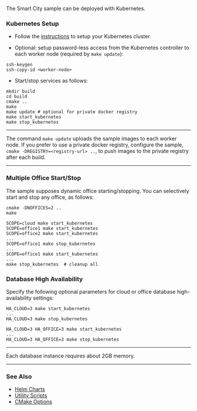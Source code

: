 
The Smart City sample can be deployed with Kubernetes. 

### Kubernetes Setup

- Follow the [instructions](../../doc/setup-kubernetes.md) to setup your Kubernetes cluster. 

- Optional: setup password-less access from the Kubernetes controller to each worker node (required by ```make update```):   

```
ssh-keygen
ssh-copy-id <worker-node>
```

- Start/stop services as follows:   

```
mkdir build
cd build
cmake ..
make
make update # optional for private docker registry
make start_kubernetes
make stop_kubernetes
```

---

The command ```make update``` uploads the sample images to each worker node. If you prefer to use a private docker registry, configure the sample, `cmake -DREGISTRY=<registry-url> ..`, to push images to the private registry after each build.  

---

### Multiple Office Start/Stop

The sample supposes dynamic office starting/stopping. You can selectively start and stop any office, as follows:

```
cmake -DNOFFICES=2 ..
make

SCOPE=cloud make start_kubernetes
SCOPE=office1 make start_kubernetes
SCOPE=office2 make start_kubernetes
...
SCOPE=office1 make stop_kubernetes
...
SCOPE=office1 make start_kubernetes
...
make stop_kubernetes  # cleanup all
```

### Database High Availability 

Specify the following optional parameters for cloud or office database high-availability settings:   

```
HA_CLOUD=3 make start_kubernetes
...
HA_CLOUD=3 make stop_kubernetes

HA_CLOUD=3 HA_OFFICE=3 make start_kubernetes
...
HA_CLOUD=3 HA_OFFICE=3 make stop_kubernetes
```

---

Each database instance requires about 2GB memory.

---

### See Also 

- [Helm Charts](helm/smtc/README.md)  
- [Utility Scripts](../../doc/script.md)   
- [CMake Options](../../doc/cmake.md)  

